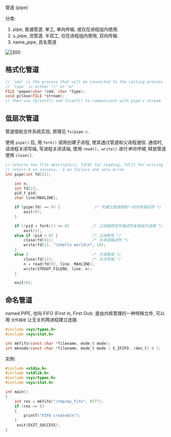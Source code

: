管道 (pipe)

分类:
1. pipe, 普通管道. 单工, 单向传输, 或仅在进程组内使用.
2. s_pipe, 流管道. 半双工, 仅在进程组内使用, 双向传输.
3. name_pipe, 具名管道

![|300](../../attach/Pasted%20image%2020230619201928.avif)

## 格式化管道

```c
// `cmd` is the process that will be connected to the calling process
// `type` is either "r" or "w"
FILE *popen(char *cmd, char *type);
void pclose(FILE *stream);
// then use fprintf() and fscanf() to communicate with pipe's stream
```

## 低层次管道

管道借助文件系统实现, 原理见 `fs/pipe.c`. 

使用 `pipe()` 后, 用 `fork()` 调用创建子进程, 使其通过管道和父进程通信. 通信时, 读进程关闭写端, 写进程关闭读端, 使用 `read(), write()` 进行*单向传输*, 释放管道使用 `close()`. 

```c
// returns two file descriptors, fd[0] for reading, fd[1] for writing
// return 0 on success, -1 on failure and sets errno
int pipe(int fd[2]);
```

```c
    int n;
    int fd[2];
    pid_t pid;
    char line[MAXLINE];

    if (pipe(fd) == 0) {               /* 先建立管道得到一对文件描述符 */
        exit(0);
    }

    if ((pid = fork()) == 0)          /* 父进程把文件描述符复制给子进程 */
        exit(1);
    else if (pid > 0) {               /* 父进程写 */
        close(fd[0]);                 /* 关闭读描述符 */
        write(fd[1], "\nhello world\n", 14);
    }
    else {                            /* 子进程读 */
        close(fd[1]);                 /* 关闭写端 */
        n = read(fd[0], line, MAXLINE);
        write(STDOUT_FILENO, line, n);
    }

    exit(0);
```

## 命名管道

named PIPE, 也叫 FIFO (First In, First Out). 是由内核管理的一种特殊文件, 可以用 `文件路径` 让无关的两进程建立连接.

```c
#include <sys/types.h>
#include <sys/stat.h>

int mkfifo(const char *filename, mode_t mode);
int mknode(const char *filename, mode_t mode | S_IFIFO, (dev_t) 0 );
```

实例:
```c
#include <stdio.h>  
#include <stdlib.h>  
#include <sys/types.h>  
#include <sys/stat.h>  

int main()  
{  
    int res = mkfifo("/tmp/my_fifo", 0777);  
    if (res == 0)  
    {  
        printf("FIFO created/n");  
    }  
     exit(EXIT_SUCCESS);  
}
```
